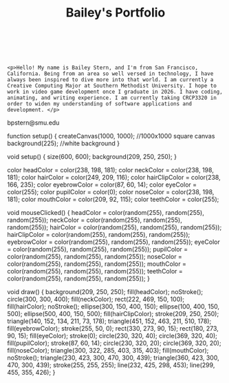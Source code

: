 
<body>
  <header>
    <h1>Bailey's Portfolio</h1>
  </header>

<br>
<br>


    <p>Hello! My name is Bailey Stern, and I'm from San Francisco, California. Being from an area so well versed in technology, I have always been inspired to dive more into that world. I am currently a Creative Computing Major at Southern Methodist University. I hope to work in video game development once I graduate in 2026. I have coding, animating, and writing experience. I am currently taking CRCP3320 in order to widen my understanding of software applications and development. </p>

  <footer>
    <p>bpstern@smu.edu</p>
  </footer>
</body>

function setup() { createCanvas(1000, 1000); //1000x1000 square canvas background(225); //white background }

void setup() {
size(600, 600);
background(209, 250, 250);
}

color headColor = color(238, 198, 181);
color neckColor = color(238, 198, 181);
color hairColor = color(249, 209, 116);
color hairClipColor = color(238, 166, 235);
color eyebrowColor = color(87, 60, 14);
color eyeColor = color(255);
color pupilColor = color(0);
color noseColor = color(238, 198, 181);
color mouthColor = color(209, 92, 115);
color teethColor = color(255);

void mouseClicked() {
headColor = color(random(255), random(255), random(255));
neckColor = color(random(255), random(255), random(255));
hairColor = color(random(255), random(255), random(255));
hairClipColor = color(random(255), random(255), random(255));
eyebrowColor = color(random(255), random(255), random(255));
eyeColor = color(random(255), random(255), random(255));
pupilColor = color(random(255), random(255), random(255));
noseColor = color(random(255), random(255), random(255));
mouthColor = color(random(255), random(255), random(255));
teethColor = color(random(255), random(255), random(255));
}

void draw() {
background(209, 250, 250);
fill(headColor);
noStroke();
circle(300, 300, 400); 
fill(neckColor);
rect(222, 469, 150, 100); 
fill(hairColor);
noStroke();
ellipse(300, 150, 400, 150); 
ellipse(100, 400, 150, 500); 
ellipse(500, 400, 150, 500); 
fill(hairClipColor);
stroke(209, 250, 250);
triangle(140, 152, 134, 211, 73, 178); 
triangle(451, 152, 463, 211, 510, 178); 
fill(eyebrowColor);
stroke(255, 50, 0);
rect(330, 273, 90, 15); 
rect(180, 273, 90, 15); 
fill(eyeColor);
stroke(0);
circle(230, 320, 40); 
circle(369, 320, 40); 
fill(pupilColor);
stroke(87, 60, 14);
circle(230, 320, 20); 
circle(369, 320, 20); 
fill(noseColor);
triangle(300, 322, 285, 403, 315, 403); 
fill(mouthColor);
noStroke();
triangle(230, 423, 300, 470, 300, 439); 
triangle(360, 423, 300, 470, 300, 439); 
stroke(255, 255, 255);
line(232, 425, 298, 453); 
line(299, 455, 355, 426); 
}

